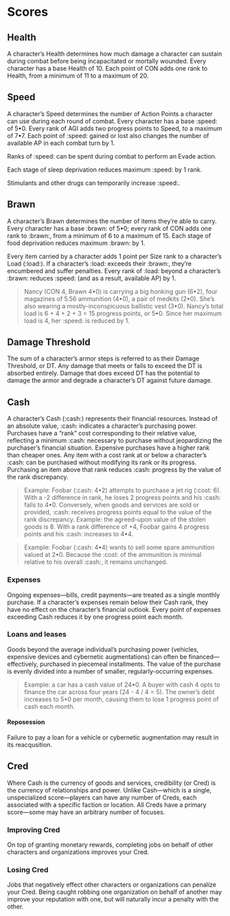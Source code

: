 # Scores

## Health

A character’s Health determines how much damage a character can sustain during combat before being incapacitated or mortally wounded. Every character has a base Health of 10. Each point of CON adds one rank to Health, from a minimum of 11 to a maximum of 20.

## Speed

A character’s Speed determines the number of Action Points a character can use during each round of combat. Every character has a base :speed: of 5•0. Every rank of AGI adds two progress points to Speed, to a maximum of 7•7. Each point of :speed: gained or lost also changes the number of available AP in each combat turn by 1.

Ranks of :speed: can be spent during combat to perform an Evade action.

Each stage of sleep deprivation reduces maximum :speed: by 1 rank.

Stimulants and other drugs can temporarily increase :speed:.

## Brawn

A character’s Brawn determines the number of items they’re able to carry. Every character has a base :brawn: of 5•0; every rank of CON adds one rank to :brawn:, from a minimum of 6 to a maximum of 15. Each stage of food deprivation reduces maximum :brawn: by 1.

Every item carried by a character adds 1 point per Size rank to a character’s Load (:load:). If a character’s :load: exceeds their :brawn:, they’re encumbered and suffer penalties. Every rank of :load: beyond a character’s :brawn: reduces :speed: (and as a result, available AP) by 1.

> Nancy (CON 4, Brawn 4•0) is carrying a big honking gun (6•2), four magazines of 5.56 ammunition (4•0), a pair of medkits (2•0). She’s also wearing a mostly-inconspicuous ballistic vest (3•0). Nancy’s total load is 6 + 4 + 2 + 3 = 15 progress points, or 5•0. Since her maximum load is 4, her :speed: is reduced by 1.

## Damage Threshold

The sum of a character’s armor steps is referred to as their Damage Threshold, or DT. Any damage that meets or fails to exceed the DT is absorbed entirely. Damage that does exceed DT has the potential to damage the armor and degrade a character’s DT against future damage.

## Cash

A character’s Cash (:cash:) represents their financial resources. Instead of an absolute value, :cash: indicates a character’s purchasing power. Purchases have a “rank” cost corresponding to their relative value, reflecting a minimum :cash: necessary to purchase without jeopardizing the purchaser’s financial situation. Expensive purchases have a higher rank than cheaper ones. Any item with a cost rank at or below a character’s :cash: can be purchased without modifying its rank or its progress. Purchasing an item above that rank reduces :cash: progress by the value of the rank discrepancy.

> Example: Foobar (:cash: 4•2) attempts to purchase a jet rig (:cost: 6). With a -2 difference in rank, he loses 2 progress points and his :cash: falls to 4•0. Conversely, when goods and services are sold or provided, :cash: receives progress points equal to the value of the rank discrepancy. Example: the agreed-upon value of the stolen goods is 8. With a rank difference of +4, Foobar gains 4 progress points and his :cash: increases to 4•4.

> Example: Foobar (:cash: 4•4) wants to sell some spare ammunition valued at 2•0. Because the :cost: of the ammunition is minimal relative to his overall :cash:, it remains unchanged.

### Expenses

Ongoing expenses—bills, credit payments—are treated as a single monthly purchase. If a character’s expenses remain below their Cash rank, they have no effect on the character’s financial outlook. Every point of expenses exceeding Cash reduces it by one progress point each month.

### Loans and leases

Goods beyond the average individual’s purchasing power (vehicles, expensive devices and cybernetic augmentations) can often be financed—effectively, purchased in piecemeal installments. The value of the purchase is evenly divided into a number of smaller, regularly-occurring expenses.

> Example: a car has a cash value of 24•0. A buyer with cash 4 opts to finance the car across four years (24 - 4 / 4 = 5). The owner’s debt increases to 5•0 per month, causing them to lose 1 progress point of cash each month.

#### Reposession

Failure to pay a loan for a vehicle or cybernetic augmentation may result in its reacqusition.

## Cred

Where Cash is the currency of goods and services, credibility (or Cred) is the currency of relationships and power. Unlike Cash—which is a single, unspecialized score—players can have any number of Creds, each associated with a specific faction or location. All Creds have a primary score—some may have an arbitrary number of focuses.

### Improving Cred

On top of granting monetary rewards, completing jobs on behalf of other characters and organizations improves your Cred.

### Losing Cred

Jobs that negatively effect other characters or organizations can penalize your Cred. Being caught robbing one organization on behalf of another may improve your reputation with one, but will naturally incur a penalty with the other.
